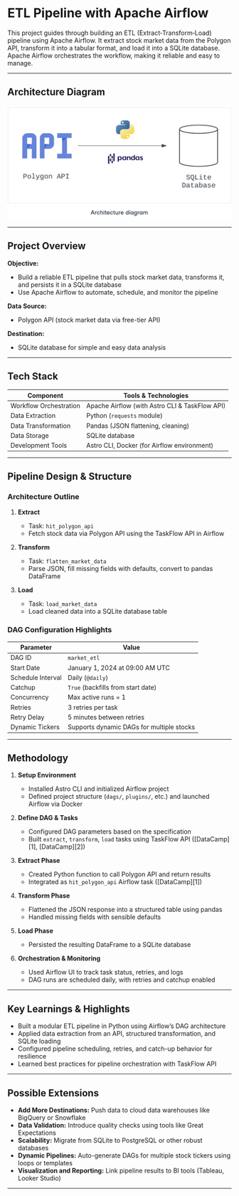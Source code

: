 # ETL Pipeline with Apache Airflow

This project guides through building an ETL (Extract‑Transform‑Load) pipeline using Apache Airflow. It extract stock market data from the Polygon API, transform it into a tabular format, and load it into a SQLite database. Apache Airflow orchestrates the workflow, making it reliable and easy to manage.

---

## Architecture Diagram

![](screenshot.png)


---

## Project Overview

**Objective:**

* Build a reliable ETL pipeline that pulls stock market data, transforms it, and persists it in a SQLite database
* Use Apache Airflow to automate, schedule, and monitor the pipeline

**Data Source:**

* Polygon API (stock market data via free-tier API)

**Destination:**

* SQLite database for simple and easy data analysis

---

## Tech Stack

| Component              | Tools & Technologies                           |
| ---------------------- | ---------------------------------------------- |
| Workflow Orchestration | Apache Airflow (with Astro CLI & TaskFlow API) |
| Data Extraction        | Python (`requests` module)                     |
| Data Transformation    | Pandas (JSON flattening, cleaning)             |
| Data Storage           | SQLite database                                |
| Development Tools      | Astro CLI, Docker (for Airflow environment)    |

---

## Pipeline Design & Structure

### Architecture Outline

1. **Extract**

   * Task: `hit_polygon_api`
   * Fetch stock data via Polygon API using the TaskFlow API in Airflow

2. **Transform**

   * Task: `flatten_market_data`
   * Parse JSON, fill missing fields with defaults, convert to pandas DataFrame

3. **Load**

   * Task: `load_market_data`
   * Load cleaned data into a SQLite database table

### DAG Configuration Highlights

| Parameter         | Value                                     |
| ----------------- | ----------------------------------------- |
| DAG ID            | `market_etl`                              |
| Start Date        | January 1, 2024 at 09:00 AM UTC           |
| Schedule Interval | Daily (`@daily`)                          |
| Catchup           | `True` (backfills from start date)        |
| Concurrency       | Max active runs = 1                       |
| Retries           | 3 retries per task                        |
| Retry Delay       | 5 minutes between retries                 |
| Dynamic Tickers   | Supports dynamic DAGs for multiple stocks |

---

## Methodology

1. **Setup Environment**

   * Installed Astro CLI and initialized Airflow project
   * Defined project structure (`dags/`, `plugins/`, etc.) and launched Airflow via Docker

2. **Define DAG & Tasks**

   * Configured DAG parameters based on the specification
   * Built `extract`, `transform`, `load` tasks using TaskFlow API
     ([DataCamp][1], [DataCamp][2])

3. **Extract Phase**

   * Created Python function to call Polygon API and return results
   * Integrated as `hit_polygon_api` Airflow task
     ([DataCamp][1])

4. **Transform Phase**

   * Flattened the JSON response into a structured table using pandas
   * Handled missing fields with sensible defaults

5. **Load Phase**

   * Persisted the resulting DataFrame to a SQLite database

6. **Orchestration & Monitoring**

   * Used Airflow UI to track task status, retries, and logs
   * DAG runs are scheduled daily, with retries and catchup enabled

---

## Key Learnings & Highlights

* Built a modular ETL pipeline in Python using Airflow’s DAG architecture
* Applied data extraction from an API, structured transformation, and SQLite loading
* Configured pipeline scheduling, retries, and catch-up behavior for resilience
* Learned best practices for pipeline orchestration with TaskFlow API

---

## Possible Extensions

* **Add More Destinations:** Push data to cloud data warehouses like BigQuery or Snowflake
* **Data Validation:** Introduce quality checks using tools like Great Expectations
* **Scalability:** Migrate from SQLite to PostgreSQL or other robust databases
* **Dynamic Pipelines:** Auto-generate DAGs for multiple stock tickers using loops or templates
* **Visualization and Reporting:** Link pipeline results to BI tools (Tableau, Looker Studio)

---


